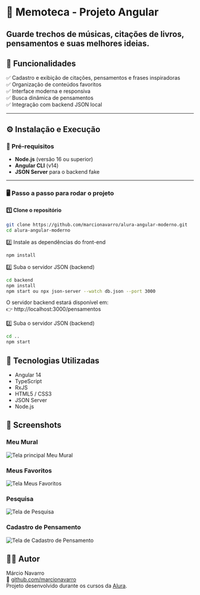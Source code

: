 # 🧠 Memoteca - Projeto Angular
Guarde trechos de músicas, citações de livros, pensamentos e suas melhores ideias.
---

## 🚀 Funcionalidades

✅ Cadastro e exibição de citações, pensamentos e frases inspiradoras  
✅ Organização de conteúdos favoritos  
✅ Interface moderna e responsiva  
✅ Busca dinâmica de pensamentos  
✅ Integração com backend JSON local  

---

## ⚙️ Instalação e Execução

### 🔧 Pré-requisitos
- **Node.js** (versão 16 ou superior)
- **Angular CLI** (v14)
- **JSON Server** para o backend fake

---

### 🖥️ Passo a passo para rodar o projeto

#### 1️⃣ Clone o repositório
```bash
git clone https://github.com/marcionavarro/alura-angular-moderno.git
cd alura-angular-moderno
````

2️⃣ Instale as dependências do front-end
```bash
npm install
````

2️⃣ Suba o servidor JSON (backend)
```bash
cd backend
npm install
npm start ou npx json-server --watch db.json --port 3000
````

O servidor backend estará disponível em:  
👉 http://localhost:3000/pensamentos  

2️⃣ Suba o servidor JSON (backend)
```bash
cd ..
npm start
````  

## 🧩 Tecnologias Utilizadas

* Angular 14
* TypeScript
* RxJS
* HTML5 / CSS3
* JSON Server
* Node.js


## 📸 Screenshots

### Meu Mural
![Tela principal Meu Mural](image.png)

### Meus Favoritos
![Tela Meus Favoritos](image-1.png)

### Pesquisa
![Tela de Pesquisa](image-2.png)

### Cadastro de Pensamento
![Tela de Cadastro de Pensamento](image-3.png)


## 🧑‍💻 Autor

Márcio Navarro  
📍 [github.com/marcionavarro](github.com/marcionavarro)  
Projeto desenvolvido durante os cursos da [Alura](https://www.alura.com.br/).